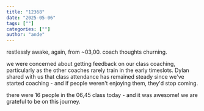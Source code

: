 ```yaml
---
title: "12368"
date: "2025-05-06"
tags: [""]
categories: [""]
author: "ande"
---
```


restlessly awake, again, from ~03,00.
coach thoughts churning.

we were concerned about getting feedback on our class coaching, particularly as the other coaches rarely train in the early timeslots.
Dylan shared with us that class attendance has remained steady since we've started coaching - and if people weren't enjoying them, they'd stop coming.

there were 16 people in the 06,45 class today - and it was awesome!
we are grateful to be on this journey.

